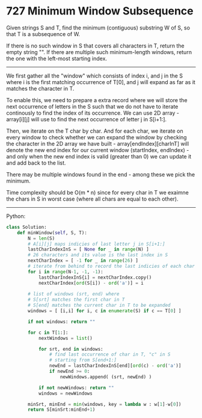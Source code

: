 727 Minimum Window Subsequence
==============================

Given strings S and T, find the minimum (contiguous) substring W of S, so that
T is a subsequence of W.

If there is no such window in S that covers all characters in T, return the
empty string "". If there are multiple such minimum-length windows, return the
one with the left-most starting index.

---

We first gather all the "window" which consists of index i, and j in the
S where i is the first matching occurrence of T[0], and j will expand as far as
it matches the character in T.

To enable this, we need to prepare a extra record where we will store the next
occurrence of letters in the S such that we do not have to iterate continously
to find the index of its occurrence. We can use 2D array - array[i][j] will use
to find the next occurrence of letter j in S[i+1:].

Then, we iterate on the T char by char. And for each char, we iterate on every
window to check whether we can expand the window by checking the character in
the 2D array we have built - array[endIndex][charInT] will denote the new end
index for our current window (startIndex, endIndex) - and only when the new end
index is valid (greater than 0) we can update it and add back to the list.

There may be multiple windows found in the end - among these we pick the
minimum.

Time complexity should be O(m * n) since for every char in T we exaimne the
chars in S in worst case (where all chars are equal to each other).

---

Python:

```python
class Solution:
    def minWindow(self, S, T):
        N = len(S)
        # A[i][j] maps indicies of last letter j in S[i+1:]
        lastCharIndexInS = [ None for _ in range(N) ]
        # 26 characters and its value is the last index in S
        nextCharIndex = [ -1 for _ in range(26) ]
        # iterate from behind to record the last indicies of each char in S
        for i in range(N-1, -1, -1):
            lastCharIndexInS{i] = nextCharIndex.copy()
            nextCharIndex[ord(S[i]) - ord('a')] = i
        
        # list of windows (srt, end) where
        # S[srt] matches the first char in T
        # S[end] matches the current char in T to be expanded
        windows = [ [i,i] for i, c in enumerate(S) if c == T[0] ]

        if not windows: return ""

        for c in T[1:]:
            nextWindows = list()

            for srt, end in windows:
                # find last occurrence of char in T, "c" in S
                # starting from S[end+1:]
                newEnd = lastCharIndexInS[end][ord(c) - ord('a')]
                if newEnd >= 0:
                    newWindows.append( (srt, newEnd) )

            if not newWindows: return ""
            windows = newWindows

        minSrt, minEnd = min(windows, key = lambda w : w[1]-w[0])
        return S[minSrt:minEnd+1)
```

